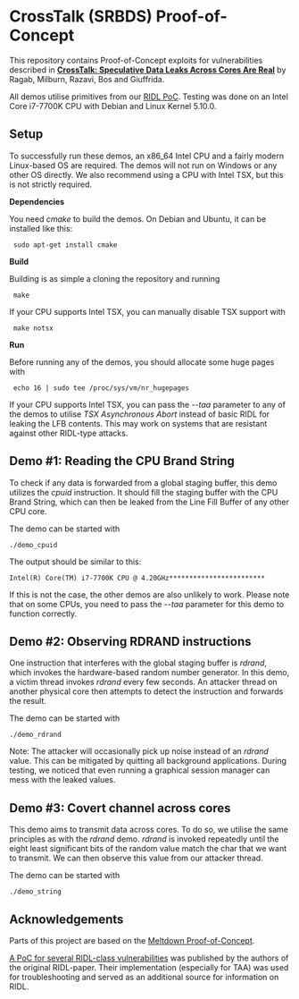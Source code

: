 # CrossTalk (SRBDS) Proof-of-Concept

This repository contains Proof-of-Concept exploits for vulnerabilities described in [**CrossTalk: Speculative Data Leaks Across Cores Are Real**](https://download.vusec.net/papers/crosstalk_sp21.pdf) by Ragab, Milburn, Razavi, Bos and Giuffrida.

All demos utilise primitives from our [RIDL PoC](https://github.com/tristan-hornetz/ridl).
Testing was done on an Intel Core i7-7700K CPU with Debian and Linux Kernel 5.10.0.

## Setup

To successfully run these demos, an x86_64 Intel CPU and a fairly modern Linux-based OS are required.
The demos will not run on Windows or any other OS directly. We also recommend using a CPU with Intel TSX, but this is not strictly required.  


**Dependencies**

You need _cmake_ to build the demos.
On Debian and Ubuntu, it can be installed like this:
<!-- prettier-ignore -->
```shell
 sudo apt-get install cmake
 ```
**Build**

Building is as simple a cloning the repository and running
```shell
 make
 ```
If your CPU supports Intel TSX, you can manually disable TSX support with
```shell
 make notsx
 ```

**Run**

Before running any of the demos, you should allocate some huge pages with
```shell
 echo 16 | sudo tee /proc/sys/vm/nr_hugepages
 ```

If your CPU supports Intel TSX, you can pass the _--taa_ parameter to any of the demos to
utilise _TSX Asynchronous Abort_ instead of basic RIDL for leaking the LFB contents. 
This may work on systems that are resistant against other RIDL-type attacks.


## Demo #1: Reading the CPU Brand String

To check if any data is forwarded from a global staging buffer,
this demo utilizes the _cpuid_ instruction. It should fill the staging buffer with the CPU Brand
String, which can then be leaked from the Line Fill Buffer of any
other CPU core.

The demo can be started with 
```shell
./demo_cpuid
 ```
The output should be similar to this:

```
Intel(R) Core(TM) i7-7700K CPU @ 4.20GHz************************
 ```

If this is not the case, the other demos are also unlikely to work. Please note
that on some CPUs, you need to pass the _--taa_ parameter for this demo to function correctly.

## Demo #2: Observing RDRAND instructions

One instruction that interferes with the global staging buffer is _rdrand_, which invokes the hardware-based
random number generator. In this demo, a victim thread invokes _rdrand_ every few seconds. 
An attacker thread on another physical core then attempts to detect the instruction and forwards the result.

The demo can be started with 
```shell
./demo_rdrand
 ```

Note: The attacker will occasionally pick up noise instead of an _rdrand_ value. This can be mitigated by quitting all 
background applications. During testing, we noticed that even running a graphical session manager can
mess with the leaked values.

## Demo #3: Covert channel across cores

This demo aims to transmit data across cores. To do so, we utilise the same principles as with the _rdrand_ demo.
_rdrand_ is invoked repeatedly until the eight least significant bits of the random value match the char
that we want to transmit. We can then observe this value from our attacker thread. 

The demo can be started with 
```shell
./demo_string
 ```

## Acknowledgements

Parts of this project are based on the [Meltdown Proof-of-Concept](https://github.com/IAIK/meltdown).  

[A PoC for several RIDL-class vulnerabilities](https://github.com/vusec/ridl) was published by the authors of the 
original RIDL-paper. Their implementation (especially for TAA) was used for troubleshooting and served as an additional source
for information on RIDL.
